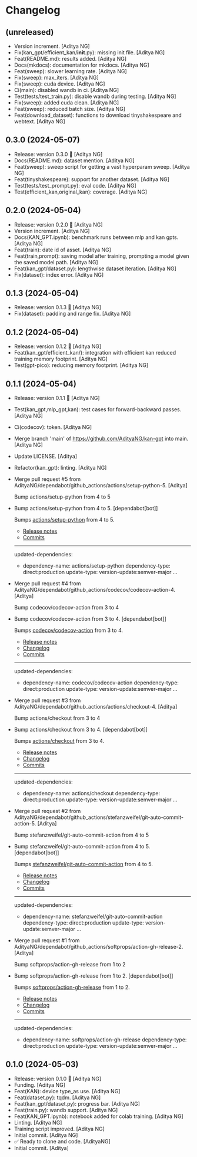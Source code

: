 Changelog
=========


(unreleased)
------------
- Version increment. [Aditya NG]
- Fix(kan_gpt/efficient_kan/__init__.py): missing init file. [Aditya NG]
- Feat(README.md): results added. [Aditya NG]
- Docs(mkdocs): documentation for mkdocs. [Aditya NG]
- Feat(sweep): slower learning rate. [Aditya NG]
- Fix(sweep): max_iters. [Aditya NG]
- Fix(sweep): cuda device. [Aditya NG]
- Ci(main): disabled wandb in ci. [Aditya NG]
- Test(tests/test_train.py): disable wandb during testing. [Aditya NG]
- Fix(sweep): added cuda clean. [Aditya NG]
- Feat(sweep): reduced batch size. [Aditya NG]
- Feat(download_dataset): functions to download tinyshakespeare and
  webtext. [Aditya NG]


0.3.0 (2024-05-07)
------------------
- Release: version 0.3.0 🚀 [Aditya NG]
- Docs(README.md): dataset mention. [Aditya NG]
- Feat(sweep): sweep script for getting a vast hyperparam sweep. [Aditya
  NG]
- Feat(tinyshakespeare): support for another dataset. [Aditya NG]
- Test(tests/test_prompt.py): eval code. [Aditya NG]
- Test(efficient_kan,original_kan): coverage. [Aditya NG]


0.2.0 (2024-05-04)
------------------
- Release: version 0.2.0 🚀 [Aditya NG]
- Version increment. [Aditya NG]
- Docs(KAN_GPT.ipynb): benchmark runs between mlp and kan gpts. [Aditya
  NG]
- Feat(train): date id of asset. [Aditya NG]
- Feat(train,prompt): saving model after training, prompting a model
  given the saved model path. [Aditya NG]
- Feat(kan_gpt/dataset.py): lengthwise dataset iteration. [Aditya NG]
- Fix(dataset): index error. [Aditya NG]


0.1.3 (2024-05-04)
------------------
- Release: version 0.1.3 🚀 [Aditya NG]
- Fix(dataset): padding and range fix. [Aditya NG]


0.1.2 (2024-05-04)
------------------
- Release: version 0.1.2 🚀 [Aditya NG]
- Feat(kan_gpt/efficient_kan/): integration with efficient kan reduced
  training memory footprint. [Aditya NG]
- Test(gpt-pico): reducing memory footprint. [Aditya NG]


0.1.1 (2024-05-04)
------------------
- Release: version 0.1.1 🚀 [Aditya NG]
- Test(kan_gpt,mlp_gpt,kan): test cases for forward-backward passes.
  [Aditya NG]
- Ci(codecov): token. [Aditya NG]
- Merge branch 'main' of https://github.com/AdityaNG/kan-gpt into main.
  [Aditya NG]
- Update LICENSE. [Aditya]
- Refactor(kan_gpt): linting. [Aditya NG]
- Merge pull request #5 from
  AdityaNG/dependabot/github_actions/actions/setup-python-5. [Aditya]

  Bump actions/setup-python from 4 to 5
- Bump actions/setup-python from 4 to 5. [dependabot[bot]]

  Bumps [actions/setup-python](https://github.com/actions/setup-python) from 4 to 5.
  - [Release notes](https://github.com/actions/setup-python/releases)
  - [Commits](https://github.com/actions/setup-python/compare/v4...v5)

  ---
  updated-dependencies:
  - dependency-name: actions/setup-python
    dependency-type: direct:production
    update-type: version-update:semver-major
  ...
- Merge pull request #4 from
  AdityaNG/dependabot/github_actions/codecov/codecov-action-4. [Aditya]

  Bump codecov/codecov-action from 3 to 4
- Bump codecov/codecov-action from 3 to 4. [dependabot[bot]]

  Bumps [codecov/codecov-action](https://github.com/codecov/codecov-action) from 3 to 4.
  - [Release notes](https://github.com/codecov/codecov-action/releases)
  - [Changelog](https://github.com/codecov/codecov-action/blob/main/CHANGELOG.md)
  - [Commits](https://github.com/codecov/codecov-action/compare/v3...v4)

  ---
  updated-dependencies:
  - dependency-name: codecov/codecov-action
    dependency-type: direct:production
    update-type: version-update:semver-major
  ...
- Merge pull request #3 from
  AdityaNG/dependabot/github_actions/actions/checkout-4. [Aditya]

  Bump actions/checkout from 3 to 4
- Bump actions/checkout from 3 to 4. [dependabot[bot]]

  Bumps [actions/checkout](https://github.com/actions/checkout) from 3 to 4.
  - [Release notes](https://github.com/actions/checkout/releases)
  - [Changelog](https://github.com/actions/checkout/blob/main/CHANGELOG.md)
  - [Commits](https://github.com/actions/checkout/compare/v3...v4)

  ---
  updated-dependencies:
  - dependency-name: actions/checkout
    dependency-type: direct:production
    update-type: version-update:semver-major
  ...
- Merge pull request #2 from
  AdityaNG/dependabot/github_actions/stefanzweifel/git-auto-commit-
  action-5. [Aditya]

  Bump stefanzweifel/git-auto-commit-action from 4 to 5
- Bump stefanzweifel/git-auto-commit-action from 4 to 5.
  [dependabot[bot]]

  Bumps [stefanzweifel/git-auto-commit-action](https://github.com/stefanzweifel/git-auto-commit-action) from 4 to 5.
  - [Release notes](https://github.com/stefanzweifel/git-auto-commit-action/releases)
  - [Changelog](https://github.com/stefanzweifel/git-auto-commit-action/blob/master/CHANGELOG.md)
  - [Commits](https://github.com/stefanzweifel/git-auto-commit-action/compare/v4...v5)

  ---
  updated-dependencies:
  - dependency-name: stefanzweifel/git-auto-commit-action
    dependency-type: direct:production
    update-type: version-update:semver-major
  ...
- Merge pull request #1 from
  AdityaNG/dependabot/github_actions/softprops/action-gh-release-2.
  [Aditya]

  Bump softprops/action-gh-release from 1 to 2
- Bump softprops/action-gh-release from 1 to 2. [dependabot[bot]]

  Bumps [softprops/action-gh-release](https://github.com/softprops/action-gh-release) from 1 to 2.
  - [Release notes](https://github.com/softprops/action-gh-release/releases)
  - [Changelog](https://github.com/softprops/action-gh-release/blob/master/CHANGELOG.md)
  - [Commits](https://github.com/softprops/action-gh-release/compare/v1...v2)

  ---
  updated-dependencies:
  - dependency-name: softprops/action-gh-release
    dependency-type: direct:production
    update-type: version-update:semver-major
  ...


0.1.0 (2024-05-03)
------------------
- Release: version 0.1.0 🚀 [Aditya NG]
- Funding. [Aditya NG]
- Feat(KAN): device type_as use. [Aditya NG]
- Feat(dataset.py): tqdm. [Aditya NG]
- Feat(kan_gpt/dataset.py): progress bar. [Aditya NG]
- Feat(train.py): wandb support. [Aditya NG]
- Feat(KAN_GPT.ipynb): notebook added for colab training. [Aditya NG]
- Linting. [Aditya NG]
- Training script improved. [Aditya NG]
- Initial commit. [Aditya NG]
- ✅ Ready to clone and code. [AdityaNG]
- Initial commit. [Aditya]


